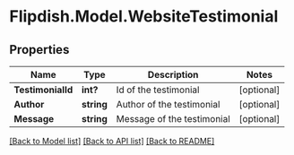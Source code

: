 # Flipdish.Model.WebsiteTestimonial
## Properties

Name | Type | Description | Notes
------------ | ------------- | ------------- | -------------
**TestimonialId** | **int?** | Id of the testimonial | [optional] 
**Author** | **string** | Author of the testimonial | [optional] 
**Message** | **string** | Message of the testimonial | [optional] 

[[Back to Model list]](../README.md#documentation-for-models) [[Back to API list]](../README.md#documentation-for-api-endpoints) [[Back to README]](../README.md)

